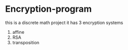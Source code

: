 # Encryption-program
this is a discrete math project 
it has 3 encryption systems 
1. affine 
2. RSA 
3. transposition
